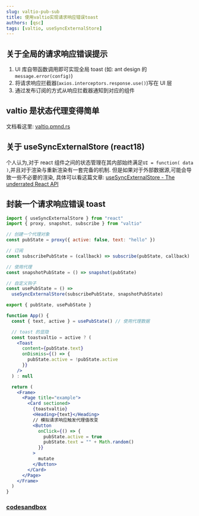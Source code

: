 ```yaml
---
slug: valtio-pub-sub
title: 使用valtio实现请求响应错误toast
authors: [qsc]
tags: [valtio, useSyncExternalStore]
---
```


## 关于全局的请求响应错误提示

1. UI 库自带函数调用即可实现全局 toast (如: ant design 的 `message.error(config)`)
2. 将请求响应拦截器(`axios.interceptors.response.use()`)写在 UI 层
3. 通过发布订阅的方式从响应拦截器通知到对应的组件

## valtio 是状态代理变得简单

文档看这里: [valtio.pmnd.rs](https://valtio.pmnd.rs/)

## 关于 useSyncExternalStore (react18)

个人认为,对于 react 组件之间的状态管理在其内部始终满足`UI = function( data )`,并且对于渲染与重新渲染有一套完备的机制. 但是如果对于外部数据源,可能会导致一些不必要的渲染, 具体可以看这篇文章: [useSyncExternalStore - The underrated React API](https://thisweekinreact.com/articles/useSyncExternalStore-the-underrated-react-api)

## 封装一个请求响应错误 toast

```jsx title="src/global/pubstate.js"
import { useSyncExternalStore } from "react"
import { proxy, snapshot, subscribe } from "valtio"

// 创建一个代理对象
const pubState = proxy({ active: false, text: "hello" })

// 订阅
const subscribePubState = (callback) => subscribe(pubState, callback)

// 使用代理
const snapshotPubState = () => snapshot(pubState)

// 自定义钩子
const usePubState = () =>
  useSyncExternalStore(subscribePubState, snapshotPubState)

export { pubState, usePubState }
```

```jsx
function App() {
  const { text, active } = usePubState() // 使用代理数据

  // toast 的显隐
  const toastvaltio = active ? (
    <Toast
      content={pubState.text}
      onDismiss={() => {
        pubState.active = !pubState.active
      }}
    />
  ) : null

  return (
    <Frame>
      <Page title="example">
        <Card sectioned>
          {toastvaltio}
          <Heading>{text}</Heading>
          // 模拟请求响应触发代理值改变
          <Button
            onClick={() => {
              pubState.active = true
              pubState.text = "" + Math.random()
            }}
          >
            mutate
          </Button>
        </Card>
      </Page>
    </Frame>
  )
}
```

### [codesandbox](https://codesandbox.io/s/valtio-demo-zjonrg?file=/App.js:164-905)
